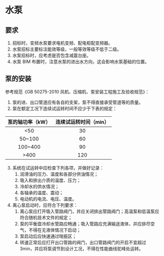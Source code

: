 # 水泵

## 要求

1. 招标时，变频水泵要求电机变频、配电柜配变频器。
2. 水泵招标主要标注能效等级，一般等效等级不低于二级。
3. 水泵招标时，应考虑是否包含减震台座。
4. 水泵 BIM 布置时，注意水泵的进出水方向，这会影响水泵基础的位置。

## 泵的安装

参考规范《GB 50275-2010 风机、压缩机、泵安装工程施工及验收规范》：

1. 泵的进、出口管道应有各自的支架，泵不得直接承受管道等的质量。
2. 泵在额定工况下连续试运转时间不应少于下表的规定：

| 泵的轴功率（kW） | 连续试运转时间（min） |
| :--------------: | :-------------------: |
|       <50        |          30           |
|      50~100      |          60           |
|     100~400      |          90           |
|       >400       |          120          |

3. 系统在试运转中应检查下列各项，并做好记录：
    1. 润滑油的压力、温度和各部分供油情况；
    2. 吸入和排出介质的温度、压力；
    3. 冷却水的供水情况；
    4. 各轴承的温度、震动；
    5. 电动机的电流、电压、温度。
4. 离心泵启动时，应符合下列要求：
    1. 离心泵应打开吸入管路阀门，并应关闭排出管路阀门；高温泵和低温泵应符合随机技术文件的规定；
    1. 泵的平衡盘冷却水管路应畅通；吸入管路应充满输送液体，并应排尽空气，不得在无液体情况下启动；
    1. 泵启动后应快速通过喘振区；
    1. 转速正常后应打开出口管路的阀门，出口管路阀门的开启不宜超过 3min，并应将泵调节到设计工况，不得在性能曲线驼峰处运转。
